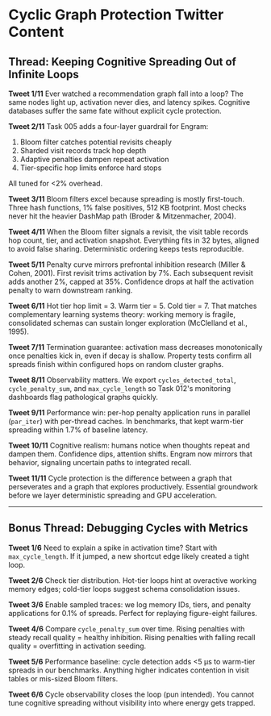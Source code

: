 # Cyclic Graph Protection Twitter Content

## Thread: Keeping Cognitive Spreading Out of Infinite Loops

**Tweet 1/11**
Ever watched a recommendation graph fall into a loop? The same nodes light up, activation never dies, and latency spikes. Cognitive databases suffer the same fate without explicit cycle protection.

**Tweet 2/11**
Task 005 adds a four-layer guardrail for Engram:
1. Bloom filter catches potential revisits cheaply
2. Sharded visit records track hop depth
3. Adaptive penalties dampen repeat activation
4. Tier-specific hop limits enforce hard stops

All tuned for <2% overhead.

**Tweet 3/11**
Bloom filters excel because spreading is mostly first-touch. Three hash functions, 1% false positives, 512 KB footprint. Most checks never hit the heavier DashMap path (Broder & Mitzenmacher, 2004).

**Tweet 4/11**
When the Bloom filter signals a revisit, the visit table records hop count, tier, and activation snapshot. Everything fits in 32 bytes, aligned to avoid false sharing. Deterministic ordering keeps tests reproducible.

**Tweet 5/11**
Penalty curve mirrors prefrontal inhibition research (Miller & Cohen, 2001). First revisit trims activation by 7%. Each subsequent revisit adds another 2%, capped at 35%. Confidence drops at half the activation penalty to warn downstream ranking.

**Tweet 6/11**
Hot tier hop limit = 3. Warm tier = 5. Cold tier = 7. That matches complementary learning systems theory: working memory is fragile, consolidated schemas can sustain longer exploration (McClelland et al., 1995).

**Tweet 7/11**
Termination guarantee: activation mass decreases monotonically once penalties kick in, even if decay is shallow. Property tests confirm all spreads finish within configured hops on random cluster graphs.

**Tweet 8/11**
Observability matters. We export `cycles_detected_total`, `cycle_penalty_sum`, and `max_cycle_length` so Task 012's monitoring dashboards flag pathological graphs quickly.

**Tweet 9/11**
Performance win: per-hop penalty application runs in parallel (`par_iter`) with per-thread caches. In benchmarks, that kept warm-tier spreading within 1.7% of baseline latency.

**Tweet 10/11**
Cognitive realism: humans notice when thoughts repeat and dampen them. Confidence dips, attention shifts. Engram now mirrors that behavior, signaling uncertain paths to integrated recall.

**Tweet 11/11**
Cycle protection is the difference between a graph that perseverates and a graph that explores productively. Essential groundwork before we layer deterministic spreading and GPU acceleration.

---

## Bonus Thread: Debugging Cycles with Metrics

**Tweet 1/6**
Need to explain a spike in activation time? Start with `max_cycle_length`. If it jumped, a new shortcut edge likely created a tight loop.

**Tweet 2/6**
Check tier distribution. Hot-tier loops hint at overactive working memory edges; cold-tier loops suggest schema consolidation issues.

**Tweet 3/6**
Enable sampled traces: we log memory IDs, tiers, and penalty applications for 0.1% of spreads. Perfect for replaying figure-eight failures.

**Tweet 4/6**
Compare `cycle_penalty_sum` over time. Rising penalties with steady recall quality = healthy inhibition. Rising penalties with falling recall quality = overfitting in activation seeding.

**Tweet 5/6**
Performance baseline: cycle detection adds <5 µs to warm-tier spreads in our benchmarks. Anything higher indicates contention in visit tables or mis-sized Bloom filters.

**Tweet 6/6**
Cycle observability closes the loop (pun intended). You cannot tune cognitive spreading without visibility into where energy gets trapped.
